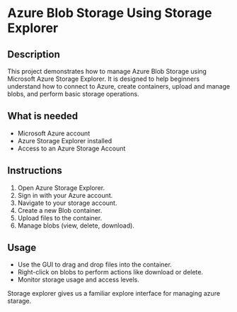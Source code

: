 # Azure Blob Storage Using Storage Explorer

## Description
This project demonstrates how to manage Azure Blob Storage using Microsoft Azure Storage Explorer. It is designed to help beginners understand how to connect to Azure, create containers, upload and manage blobs, and perform basic storage operations.

## What is needed
- Microsoft Azure account
- Azure Storage Explorer installed
- Access to an Azure Storage Account

## Instructions
1. Open Azure Storage Explorer.
2. Sign in with your Azure account.
3. Navigate to your storage account.
4. Create a new Blob container.
5. Upload files to the container.
6. Manage blobs (view, delete, download).

## Usage
- Use the GUI to drag and drop files into the container.
- Right-click on blobs to perform actions like download or delete.
- Monitor storage usage and access levels.



Storage explorer gives us a familiar explore interface for managing azure starage.  
